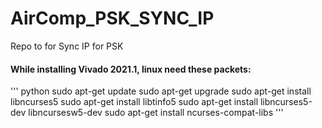 # AirComp_PSK_SYNC_IP
Repo to for Sync IP for PSK
#### While installing Vivado 2021.1, linux need these packets:
  ''' python
  sudo apt-get update
  sudo apt-get upgrade
  sudo apt-get install libncurses5
  sudo apt-get install libtinfo5
  sudo apt-get install libncurses5-dev libncursesw5-dev
  sudo apt-get install ncurses-compat-libs
  '''
